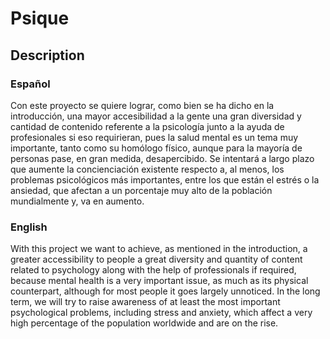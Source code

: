 # Psique
## Description 
### Español
Con este proyecto se quiere lograr, como bien se ha dicho en la introducción, una mayor accesibilidad a la gente una gran diversidad y cantidad de contenido referente a la psicología junto a la ayuda de profesionales si eso requirieran, pues la salud mental es un tema muy importante, tanto como su homólogo físico, aunque para la mayoría de personas pase, en gran medida, desapercibido. Se intentará a largo plazo que aumente la concienciación existente respecto a, al menos, los problemas psicológicos más importantes, entre los que están el estrés o la ansiedad, que afectan a un porcentaje muy alto de la población mundialmente y, va en aumento.

### English
With this project we want to achieve, as mentioned in the introduction, a greater accessibility to people a great diversity and quantity of content related to psychology along with the help of professionals if required, because mental health is a very important issue, as much as its physical counterpart, although for most people it goes largely unnoticed. In the long term, we will try to raise awareness of at least the most important psychological problems, including stress and anxiety, which affect a very high percentage of the population worldwide and are on the rise.
